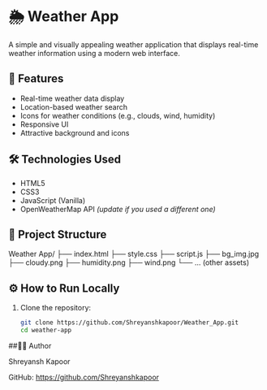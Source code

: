 # 🌦️ Weather App

A simple and visually appealing weather application that displays real-time weather information using a modern web interface.

## 🚀 Features

- Real-time weather data display
- Location-based weather search
- Icons for weather conditions (e.g., clouds, wind, humidity)
- Responsive UI
- Attractive background and icons

## 🛠️ Technologies Used

- HTML5  
- CSS3  
- JavaScript (Vanilla)  
- OpenWeatherMap API *(update if you used a different one)*

## 📁 Project Structure

Weather App/
├── index.html
├── style.css
├── script.js
├── bg_img.jpg
├── cloudy.png
├── humidity.png
├── wind.png
└── ... (other assets)

## ⚙️ How to Run Locally

1. Clone the repository:
   ```bash
   git clone https://github.com/Shreyanshkapoor/Weather_App.git
   cd weather-app

##🧑‍💻 Author

Shreyansh Kapoor

GitHub: https://github.com/Shreyanshkapoor
